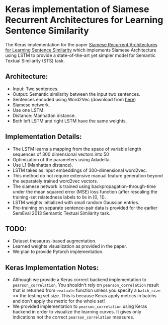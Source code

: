 # Keras implementation of Siamese Recurrent Architectures for Learning Sentence SimilarityThe Keras implementation for the paper [Siamese Recurrent Architectures for Learning Sentence Similarity](http://www.mit.edu/~jonasm/info/MuellerThyagarajan_AAAI16.pdf) which implements Siamese Architecture using LSTM to provide a state-of-the-art yet simpler model for Semantic Textual Similarity (STS) task.## Architecture:- Input: Two sentences.- Output: Semantic similarity between the input two sentences.- Sentences encoded using Word2Vec (download from [here](https://code.google.com/archive/p/word2vec/))- Siamese network.- Use one LSTM.- Distance: Manhattan distance.- Both left LSTM and right LSTM have the same weights.## Implementation Details:- The LSTM learns a mapping from the space of variable length sequences of 300 dimensional vectors into 50- Optimization of the parameters using Adadelta.- Use L1 (Manhattan distance).- LSTM takes as input embeddings of 300-dimensional word2vec.- This method do not require extensive manual feature generation beyond the separately trained word2vec vectors.- The siamese network is trained using backpropagation-through-time under the mean squared error (MSE) loss function (after rescaling the training-set relatedness labels to lie in [0, 1]).- LSTM weights initialized  with small random Gaussian entries.- Pre-training on separate sentence-pair data is provided for the earlier SemEval 2013 Semantic Textual Similarity task.## TODO:- Dataset thesaurus-based augmentation.- Learned weights visualization as provided in the paper.- We plan to provide Pytorch implementation.## Keras Implementation Notes:- Although we provide a Keras correct backend implementation to `pearson_correlation`, You shouldn't rely on `pearson_correlation` result that is returned from `evaluate`  function unless you specify a `batch_size` >= the testing set size. This is because Keras apply metrics in batchs and don't apply the metric for the whole set!- We provided implementation to `pearson_correlation` using Keras backend in order to visualize the learning curves. It gives only indications not the correct `pearson_correlation` measures. 